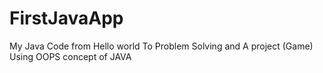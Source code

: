 # FirstJavaApp
My Java Code from Hello world To Problem Solving and A project (Game) Using OOPS concept of JAVA
